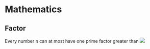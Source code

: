 # Mathematics

## Factor

Every number n can at most have one prime factor greater than <img src="https://render.githubusercontent.com/render/math?math=\sqrt{n}">
